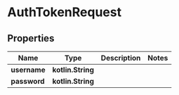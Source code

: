 
# AuthTokenRequest

## Properties
Name | Type | Description | Notes
------------ | ------------- | ------------- | -------------
**username** | **kotlin.String** |  | 
**password** | **kotlin.String** |  | 




